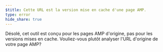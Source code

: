 ```yaml
---
$title: Cette URL est la version mise en cache d'une page AMP.
type: error
hide_share: true
---
```


Désolé, cet outil est conçu pour les pages AMP d'origine, pas pour les versions mises en cache. Vouliez-vous plutôt analyser l'URL d'origine de votre page AMP?
